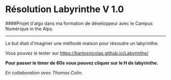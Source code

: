 # Résolution Labyrinthe V 1.0
####Projet d'algo dans ma formation de développeur avec le Campus Numérique in the Alps.
***
Le but était d'imaginer une méthode maison pour résoudre un labyrinthe.

Vous pouvez le tester sur https://bartosnicolas.github.io/Labyrinthe/

**Pour passer le timer de 60s vous pouvez cliquer sur le H de labyrinthe.**

*En collaboration avec Thomas Colin.*

